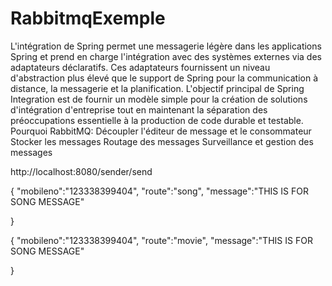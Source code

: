 # RabbitmqExemple

L'intégration de Spring permet une messagerie légère dans les applications Spring et prend en charge l'intégration avec des systèmes externes via des adaptateurs déclaratifs. Ces adaptateurs fournissent un niveau d'abstraction plus élevé que le support de Spring pour la communication à distance, la messagerie et la planification. L'objectif principal de Spring Integration est de fournir un modèle simple pour la création de solutions d'intégration d'entreprise tout en maintenant la séparation des préoccupations essentielle à la production de code durable et testable.
Pourquoi RabbitMQ:
Découpler l'éditeur de message et le consommateur
Stocker les messages
Routage des messages
Surveillance et gestion des messages




http://localhost:8080/sender/send

{
  "mobileno":"123338399404",
  "route":"song",
  "message":"THIS IS FOR SONG MESSAGE"
  
}


{
  "mobileno":"123338399404",
  "route":"movie",
  "message":"THIS IS FOR SONG MESSAGE"
  
}
